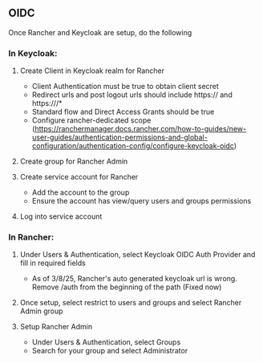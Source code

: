 ## OIDC
Once Rancher and Keycloak are setup, do the following

### In Keycloak:
1. Create Client in Keycloak realm for Rancher
	- Client Authentication must be true to obtain client secret
	- Redirect urls and post logout urls should include https://<dns> and https://<dns>/*
	- Standard flow and Direct Access Grants should be true
	- Configure rancher-dedicated scope (https://ranchermanager.docs.rancher.com/how-to-guides/new-user-guides/authentication-permissions-and-global-configuration/authentication-config/configure-keycloak-oidc)

2. Create group for Rancher Admin

3. Create service account for Rancher
	- Add the account to the group
	- Ensure the account has view/query users and groups permissions

4. Log into service account

### In Rancher:
1. Under Users & Authentication, select Keycloak OIDC Auth Provider and fill in required fields
	- As of 3/8/25, Rancher's auto generated keycloak url is wrong. Remove /auth from the beginning of the path (Fixed now)

2. Once setup, select restrict to users and groups and select Rancher Admin group

3. Setup Rancher Admin
	- Under Users & Authentication, select Groups
	- Search for your group and select Administrator